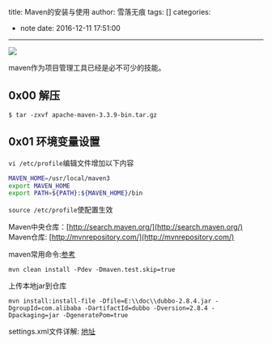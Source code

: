 title: Maven的安装与使用
author: 雪落无痕
tags: []
categories:
  - note
date: 2016-12-11 17:51:00
---
![](https://ws1.sinaimg.cn/large/683a46dcly1fy2yclg51xj20hs042748.jpg)

maven作为项目管理工具已经是必不可少的技能。

## 0x00 解压

```
$ tar -zxvf apache-maven-3.3.9-bin.tar.gz
```

## 0x01 环境变量设置

`vi /etc/profile`编辑文件增加以下内容


```sh
MAVEN_HOME=/usr/local/maven3
export MAVEN_HOME
export PATH=${PATH}:${MAVEN_HOME}/bin
```

`source /etc/profile`使配置生效

Maven中央仓库：[http://search.maven.org/](http://search.maven.org/)	
Maven仓库: [http://mvnrepository.com/](http://mvnrepository.com/)

maven常用命令:[参考](http://www.cnblogs.com/phoebus0501/archive/2011/05/10/2042511.html)


`mvn clean install -Pdev -Dmaven.test.skip=true`

上传本地jar到仓库

`mvn install:install-file -Dfile=E:\\doc\\dubbo-2.8.4.jar -DgroupId=com.alibaba -DartifactId=dubbo -Dversion=2.8.4 -Dpackaging=jar -DgeneratePom=true`

settings.xml文件详解: [地址](http://blog.csdn.net/yiluoak_47/article/details/12068855)